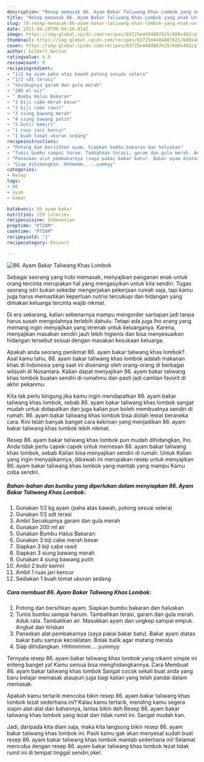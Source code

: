 ```yaml
---
description: "Resep memasak 86. Ayam Bakar Taliwang Khas Lombok yang enak Untuk Jualan"
title: "Resep memasak 86. Ayam Bakar Taliwang Khas Lombok yang enak Untuk Jualan"
slug: 78-resep-memasak-86-ayam-bakar-taliwang-khas-lombok-yang-enak-untuk-jualan
date: 2021-04-10T06:04:26.014Z
image: https://img-global.cpcdn.com/recipes/03725e4484887625/680x482cq70/86-ayam-bakar-taliwang-khas-lombok-foto-resep-utama.jpg
thumbnail: https://img-global.cpcdn.com/recipes/03725e4484887625/680x482cq70/86-ayam-bakar-taliwang-khas-lombok-foto-resep-utama.jpg
cover: https://img-global.cpcdn.com/recipes/03725e4484887625/680x482cq70/86-ayam-bakar-taliwang-khas-lombok-foto-resep-utama.jpg
author: Gilbert Norton
ratingvalue: 4.8
reviewcount: 9
recipeingredient:
- "1/2 kg ayam paha atas bawah potong sesuai selera"
- "1/2 sdt terasi"
- "Secukupnya garam dan gula merah"
- "200 ml air"
- " Bumbu Halus Bakaran"
- "3 biji cabe merah besar"
- "3 biji cabe rawit"
- "3 siung bawang merah"
- "4 siung bawang putih"
- "2 butir kemiri"
- "1 ruas jari kencur"
- "1 buah tomat ukuran sedang"
recipeinstructions:
- "Potong dan bersihkan ayam. Siapkan bumbu bakaran dan haluskan"
- "Tumis bumbu sampai harum. Tambahkan terasi, garam dan gula merah. Aduk rata. Tambahkan air. Masukkan ayam dan ungkep sampai empuk. Angkat dan tiriskan"
- "Panaskan alat pembakarnya (saya pakai bakar batu). Bakar ayam diatas bakar batu sampai kecoklatan. Bolak balik agar matang merata"
- "Siap dihidangkan. Hhhmmmm.....yummyy"
categories:
- Resep
tags:
- 86
- ayam
- bakar

katakunci: 86 ayam bakar 
nutrition: 259 calories
recipecuisine: Indonesian
preptime: "PT28M"
cooktime: "PT56M"
recipeyield: "2"
recipecategory: Dessert

---
```



![86. Ayam Bakar Taliwang Khas Lombok](https://img-global.cpcdn.com/recipes/03725e4484887625/680x482cq70/86-ayam-bakar-taliwang-khas-lombok-foto-resep-utama.jpg)

Sebagai seorang yang hobi memasak, menyajikan panganan enak untuk orang tercinta merupakan hal yang mengasyikan untuk kita sendiri. Tugas seorang istri bukan sekedar mengerjakan pekerjaan rumah saja, tapi kamu juga harus memastikan keperluan nutrisi tercukupi dan hidangan yang dimakan keluarga tercinta wajib nikmat.

Di era  sekarang, kalian sebenarnya mampu mengorder santapan jadi tanpa harus susah mengolahnya terlebih dahulu. Tetapi ada juga lho orang yang memang ingin menyajikan yang terenak untuk keluarganya. Karena, menyajikan masakan sendiri jauh lebih higienis dan bisa menyesuaikan hidangan tersebut sesuai dengan masakan kesukaan keluarga. 



Apakah anda seorang penikmat 86. ayam bakar taliwang khas lombok?. Asal kamu tahu, 86. ayam bakar taliwang khas lombok adalah makanan khas di Indonesia yang saat ini disenangi oleh orang-orang di berbagai wilayah di Nusantara. Kalian dapat menyajikan 86. ayam bakar taliwang khas lombok buatan sendiri di rumahmu dan pasti jadi camilan favorit di akhir pekanmu.

Kita tak perlu bingung jika kamu ingin mendapatkan 86. ayam bakar taliwang khas lombok, sebab 86. ayam bakar taliwang khas lombok sangat mudah untuk didapatkan dan juga kalian pun boleh membuatnya sendiri di rumah. 86. ayam bakar taliwang khas lombok bisa diolah lewat beraneka cara. Kini telah banyak banget cara kekinian yang menjadikan 86. ayam bakar taliwang khas lombok lebih nikmat.

Resep 86. ayam bakar taliwang khas lombok pun mudah dihidangkan, lho. Anda tidak perlu capek-capek untuk memesan 86. ayam bakar taliwang khas lombok, sebab Kalian bisa menyajikan sendiri di rumah. Untuk Kalian yang ingin menyajikannya, dibawah ini merupakan resep untuk menyajikan 86. ayam bakar taliwang khas lombok yang mantab yang mampu Kamu coba sendiri.

<!--inarticleads1-->

##### Bahan-bahan dan bumbu yang diperlukan dalam menyiapkan 86. Ayam Bakar Taliwang Khas Lombok:

1. Gunakan 1/2 kg ayam (paha atas bawah, potong sesuai selera)
1. Gunakan 1/2 sdt terasi
1. Ambil Secukupnya garam dan gula merah
1. Gunakan 200 ml air
1. Gunakan  Bumbu Halus Bakaran:
1. Gunakan 3 biji cabe merah besar
1. Siapkan 3 biji cabe rawit
1. Siapkan 3 siung bawang merah
1. Gunakan 4 siung bawang putih
1. Ambil 2 butir kemiri
1. Ambil 1 ruas jari kencur
1. Sediakan 1 buah tomat ukuran sedang




<!--inarticleads2-->

##### Cara membuat 86. Ayam Bakar Taliwang Khas Lombok:

1. Potong dan bersihkan ayam. Siapkan bumbu bakaran dan haluskan
1. Tumis bumbu sampai harum. Tambahkan terasi, garam dan gula merah. Aduk rata. Tambahkan air. Masukkan ayam dan ungkep sampai empuk. Angkat dan tiriskan
1. Panaskan alat pembakarnya (saya pakai bakar batu). Bakar ayam diatas bakar batu sampai kecoklatan. Bolak balik agar matang merata
1. Siap dihidangkan. Hhhmmmm.....yummyy




Ternyata resep 86. ayam bakar taliwang khas lombok yang nikamt simple ini enteng banget ya! Kamu semua bisa menghidangkannya. Cara Membuat 86. ayam bakar taliwang khas lombok Sangat cocok sekali buat anda yang baru belajar memasak ataupun juga bagi kalian yang telah pandai dalam memasak.

Apakah kamu tertarik mencoba bikin resep 86. ayam bakar taliwang khas lombok lezat sederhana ini? Kalau kamu tertarik, mending kamu segera siapin alat-alat dan bahannya, lantas bikin deh Resep 86. ayam bakar taliwang khas lombok yang lezat dan tidak rumit ini. Sangat mudah kan. 

Jadi, daripada kita diam saja, maka kita langsung bikin resep 86. ayam bakar taliwang khas lombok ini. Pasti kamu gak akan menyesal sudah buat resep 86. ayam bakar taliwang khas lombok mantab sederhana ini! Selamat mencoba dengan resep 86. ayam bakar taliwang khas lombok lezat tidak rumit ini di tempat tinggal sendiri,oke!.

